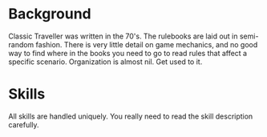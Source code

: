 # Background
Classic Traveller was written in the 70's.  The rulebooks are laid out in semi-random fashion.  There is very little detail on game mechanics, and no good way to find where in the books you need to go to read rules that affect a specific scenario.  Organization is almost nil.  Get used to it.
# Skills
All skills are handled uniquely.  You really need to read the skill description carefully.

